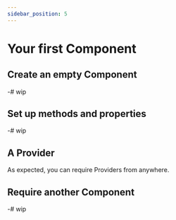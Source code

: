 ```yaml
---
sidebar_position: 5
---
```


# Your first Component

## Create an empty Component

-# wip

## Set up methods and properties

-# wip

## A Provider

As expected, you can require Providers from anywhere.

## Require another Component

-# wip
